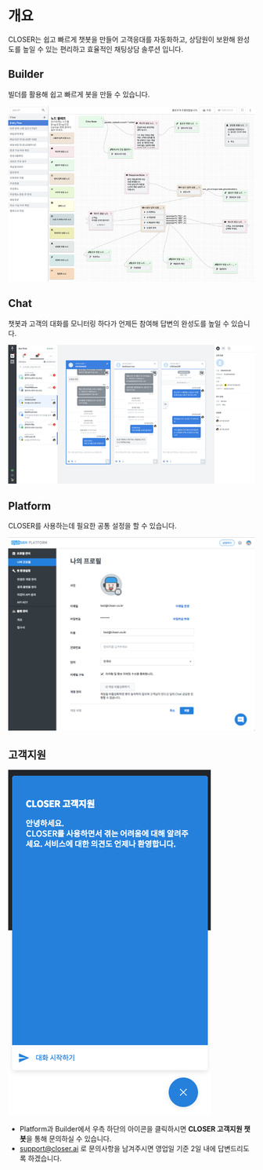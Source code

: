 # 개요

CLOSER는 쉽고 빠르게 챗봇을 만들어 고객응대를 자동화하고, 상담원이 보완해 완성도를 높일 수 있는 편리하고 효율적인 채팅상담 솔루션 입니다.

## Builder

빌더를 활용해 쉽고 빠르게 봇을 만들 수 있습니다.

![Builder &#xD654;&#xBA74; &#xC608;&#xC2DC;](../.gitbook/assets/openbeta_bot_builder_editor_750px.png)

## Chat

챗봇과 고객의 대화를 모니터링 하다가 언제든 참여해 답변의 완성도를 높일 수 있습니다.

![Chat &#xD654;&#xBA74; &#xC608;&#xC2DC;](../.gitbook/assets/openbeta_chat_750px.png)

## Platform

CLOSER를 사용하는데 필요한 공통 설정을 할 수 있습니다.

![Platform &#xD654;&#xBA74; &#xC608;&#xC2DC;](../.gitbook/assets/undefined%20%2824%29.png)

## 고객지원

![CLOSER &#xACE0;&#xAC1D;&#xC9C0;&#xC6D0; &#xCC57;&#xBD07; &#xC2DC;&#xC791;&#xD558;&#xAE30;](../.gitbook/assets/2018-08-20-1.00.02.png)

* Platform과 Builder에서 우측 하단의 아이콘을 클릭하시면 **CLOSER 고객지원 챗봇**을 통해 문의하실 수 있습니다.
* support@closer.ai 로 문의사항을 남겨주시면 영업일 기준 2일 내에 답변드리도록 하겠습니다.



